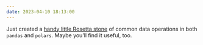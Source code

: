 ```yaml
---
date: 2023-04-10 18:13:00
---
```


Just created a [handy little Rosetta stone](https://github.com/WinVector/Examples/blob/main/pandas_polars_rosettastone/rosetta.ipynb) of common data operations in both `pandas` and `polars`. Maybe you’ll find it useful, too.
